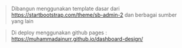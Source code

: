 > Dibangun menggunakan template dasar dari https://startbootstrap.com/theme/sb-admin-2 dan berbagai sumber yang lain


> Di deploy menggunakan github pages : https://muhammadainurr.github.io/dashboard-design/
